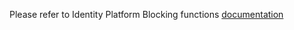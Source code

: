 Please refer to Identity Platform Blocking functions [documentation](https://cloud.google.com/identity-platform/docs/blocking-functions)
